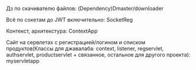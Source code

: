 Дз по скачивателю файлов: (Dependency)Dmaster/downloader

Всё по сокетам до JWT включительно: SocketReg

Контекст, архитекстура: ContextApp

Сайт на сервлетах с регистрацией/логином и списком продуктов(Классы для джавалаба: context, listener, regservlet, authservlet, productservlet + связанное, остальное для другого проекта): myservletapp
